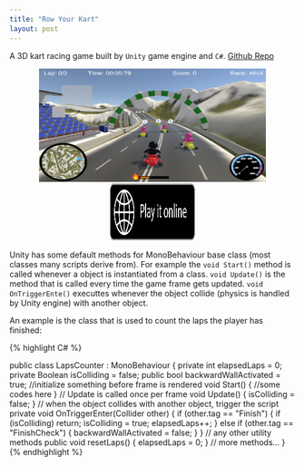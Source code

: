 ```yaml
---
title: "Row Your Kart"
layout: post
---
```


A 3D kart racing game built by `Unity` game engine and `C#`. <a href="https://github.com/hezitaooOO/row_your_kart">Github Repo</a>
<figure style="text-align: center;">
    <img src="/assets/project_photos/row_your_kart/game.png" alt="Image" width="400" height="200">
    <br>
    <a href="https://simmer.io/@baoya_uncle/row-your-kart">
        <img src="/assets/images/play-online-badge.png" alt="Image" width="150" height="100">
    </a> 

</figure>


Unity has some default methods for MonoBehaviour base class (most classes many scripts derive from). For example the `void Start()` method is called whenever a object is instantiated from a class.  `void Update()` is the method that is called every time the game frame gets updated. `void OnTriggerEnte()` executtes whenever the object collide (physics is handled by Unity engine) with another object.

An example is the class that is used to count the laps the player has finished:

{% highlight C# %}

public class LapsCounter : MonoBehaviour
{
    private int elapsedLaps = 0;
    private Boolean isColliding = false;
    public bool backwardWallActivated = true;
    //initialize something before frame is rendered
    void Start()
    {
      //some codes here
    }
    // Update is called once per frame
    void Update()
    {
        isColliding = false;
    }
    // when the object collides with another object, trigger the script
    private void OnTriggerEnter(Collider other)
    {
        if (other.tag == "Finish")
        {
            if (isColliding) return;
            isColliding = true;
            elapsedLaps++;
        }
        else if (other.tag == "FinishCheck")
        {
            backwardWallActivated = false;
        }
    }
    // any other utility methods
    public void resetLaps()
    {
        elapsedLaps = 0;
    }
    // more methods...
}
{% endhighlight %}
